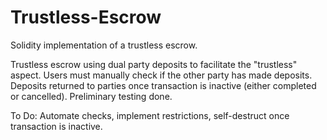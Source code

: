 # Trustless-Escrow
Solidity implementation of a trustless escrow.

Trustless escrow using dual party deposits to facilitate the "trustless" aspect. 
Users must manually check if the other party has made deposits.
Deposits returned to parties once transaction is inactive (either completed or cancelled).
Preliminary testing done.

To Do: Automate checks, implement restrictions, self-destruct once transaction is inactive.
